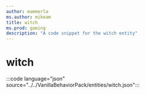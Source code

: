 ```yaml
---
author: mammerla
ms.author: mikeam
title: witch
ms.prod: gaming
description: "A code snippet for the witch entity"
---
```


# witch

:::code language="json" source="../../VanillaBehaviorPack/entities/witch.json":::
